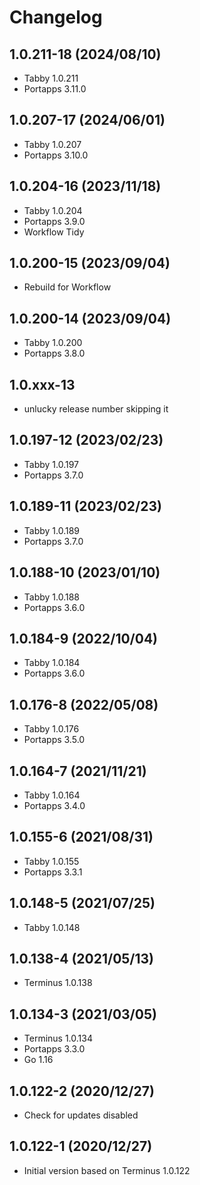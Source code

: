 # Changelog

## 1.0.211-18 (2024/08/10)

* Tabby 1.0.211
* Portapps 3.11.0

## 1.0.207-17 (2024/06/01)

* Tabby 1.0.207
* Portapps 3.10.0

## 1.0.204-16 (2023/11/18)

* Tabby 1.0.204
* Portapps 3.9.0
* Workflow Tidy

## 1.0.200-15 (2023/09/04)

* Rebuild for Workflow

## 1.0.200-14 (2023/09/04)

* Tabby 1.0.200
* Portapps 3.8.0

## 1.0.xxx-13

* unlucky release number skipping it

## 1.0.197-12 (2023/02/23)

* Tabby 1.0.197
* Portapps 3.7.0

## 1.0.189-11 (2023/02/23)

* Tabby 1.0.189
* Portapps 3.7.0

## 1.0.188-10 (2023/01/10)

* Tabby 1.0.188
* Portapps 3.6.0

## 1.0.184-9 (2022/10/04)

* Tabby 1.0.184
* Portapps 3.6.0

## 1.0.176-8 (2022/05/08)

* Tabby 1.0.176
* Portapps 3.5.0

## 1.0.164-7 (2021/11/21)

* Tabby 1.0.164
* Portapps 3.4.0

## 1.0.155-6 (2021/08/31)

* Tabby 1.0.155
* Portapps 3.3.1

## 1.0.148-5 (2021/07/25)

* Tabby 1.0.148

## 1.0.138-4 (2021/05/13)

* Terminus 1.0.138

## 1.0.134-3 (2021/03/05)

* Terminus 1.0.134
* Portapps 3.3.0
* Go 1.16

## 1.0.122-2 (2020/12/27)

* Check for updates disabled

## 1.0.122-1 (2020/12/27)

* Initial version based on Terminus 1.0.122
